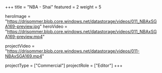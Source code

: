 +++
title = "NBA - Shai"
featured = 2
weight = 5

heroImage = "https://drisommer.blob.core.windows.net/datastorage/videos/011_NBAxSGA169-preview.jpg"
heroVideo = "https://drisommer.blob.core.windows.net/datastorage/videos/011_NBAxSGA169-preview.mp4"


projectVideo = "https://drisommer.blob.core.windows.net/datastorage/videos/011-NBAxSGA169.mp4"

projectType = ["Commercial"]
projectRole = ["Editor"]
+++
